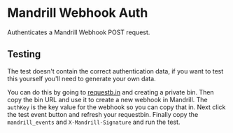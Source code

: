 # Mandrill Webhook Auth

Authenticates a Mandrill Webhook POST request.

## Testing

The test doesn't contain the correct authentication data, if you want to
test this yourself you'll need to generate your own data.

You can do this by going to [requestb.in](https://requestb.in/) and creating a
private bin. Then copy the bin URL and use it to create a new webhook in Mandrill. The `authKey` is the key value for the webhook so you can copy that in. Next click
the test event button and refresh your requestbin. Finally copy the `mandrill_events` and `X-Mandrill-Signature` and run the test. 
